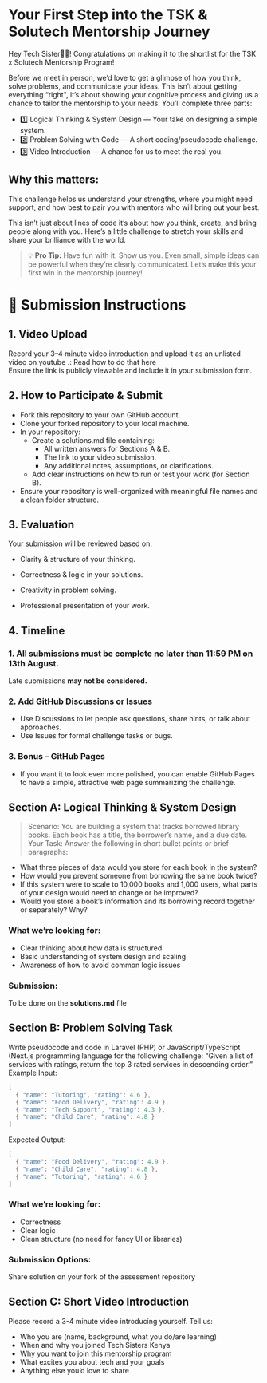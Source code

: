 # Your First Step into the TSK & Solutech Mentorship Journey 

Hey Tech Sister👋🏾! 
Congratulations on making it to the shortlist for the TSK x Solutech Mentorship Program!

Before we meet in person, we’d love to get a glimpse of how you think, solve problems, and communicate your ideas. This isn’t about getting everything “right", it’s about showing your cognitive process and giving us a chance to tailor the mentorship to your needs.
You’ll complete three parts:
- 1️⃣ Logical Thinking & System Design — Your take on designing a simple system.
- 2️⃣ Problem Solving with Code — A short coding/pseudocode challenge.
- 3️⃣ Video Introduction — A chance for us to meet the real you.

## Why this matters: 
This challenge helps us understand your strengths, where you might need support, and how best to pair you with mentors who will bring out your best.

This isn’t just about lines of code it’s about how you think, create, and bring people along with you. Here’s a little challenge to stretch your skills and share your brilliance with the world.

> :bulb: **Pro Tip:** Have fun with it. Show us you. Even small, simple ideas can be powerful when they’re clearly communicated.
Let’s make this your first win in the mentorship journey!. 


# 📌 Submission Instructions
## 1. Video Upload
Record your 3–4 minute video introduction and upload it  as an unlisted video on youtube .: Read how to do that here  
Ensure the link is publicly viewable and include it in your submission form.
## 2. How to Participate & Submit
- Fork this repository to your own GitHub account.
- Clone your forked repository to your local machine.
- In your repository:
  - Create a solutions.md file containing:
    - All written answers for Sections A & B.
    - The link to your video submission.
    - Any additional notes, assumptions, or clarifications.
  - Add clear instructions on how to run or test your work (for Section B).
- Ensure your repository is well-organized with meaningful file names and a clean folder structure.


## 3. Evaluation
Your submission will be reviewed based on:
- Clarity & structure of your thinking.

- Correctness & logic in your solutions.

- Creativity in problem solving.

- Professional presentation of your work.


## 4. Timeline
### 1. All submissions must be complete **no later than 11:59 PM on 13th August**.
 Late submissions **may not be considered.**

### 2. Add GitHub Discussions or Issues
  - Use Discussions to let people ask questions, share hints, or talk about approaches.
  - Use Issues for formal challenge tasks or bugs.

### 3. Bonus – GitHub Pages
  - If you want it to look even more polished, you can enable GitHub Pages to have a simple, attractive web page summarizing the challenge.


## Section A: Logical Thinking & System Design
> Scenario:
You are building a system that tracks borrowed library books. Each book has a title, the borrower’s name, and a due date.
> Your Task:
Answer the following in short bullet points or brief paragraphs:
- What three pieces of data would you store for each book in the system?
- How would you prevent someone from borrowing the same book twice?
- If this system were to scale to 10,000 books and 1,000 users, what parts of your design would need to change or be improved?
- Would you store a book’s information and its borrowing record together or separately? Why?
### What we’re looking for:
- Clear thinking about how data is structured
- Basic understanding of system design and scaling
- Awareness of how to avoid common logic issues
  
### Submission: 
To be done on the **solutions.md** file

## Section B: Problem Solving Task 
Write pseudocode  and code in Laravel (PHP) or JavaScript/TypeScript (Next.js programming language for the following challenge:
“Given a list of services with ratings, return the top 3 rated services in descending order.”
Example Input:
```cpp
[
  { "name": "Tutoring", "rating": 4.6 },
  { "name": "Food Delivery", "rating": 4.9 },
  { "name": "Tech Support", "rating": 4.3 },
  { "name": "Child Care", "rating": 4.8 }
]
```

Expected Output:
```cpp
[
  { "name": "Food Delivery", "rating": 4.9 },
  { "name": "Child Care", "rating": 4.8 },
  { "name": "Tutoring", "rating": 4.6 }
]
```
### What we’re looking for:
  - Correctness
  - Clear logic
  - Clean structure (no need for fancy UI or libraries)

### Submission Options:
Share solution on your fork of the assessment repository

## Section C: Short Video Introduction
Please record a 3-4 minute video introducing yourself. Tell us:
- Who you are (name, background, what you do/are learning)
- When and why you joined Tech Sisters Kenya
- Why you want to join this mentorship program
- What excites you about tech and your goals
- Anything else you’d love to share

